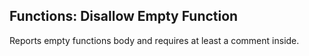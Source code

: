 ## Functions: Disallow Empty Function

Reports empty functions body and requires at least a comment inside.